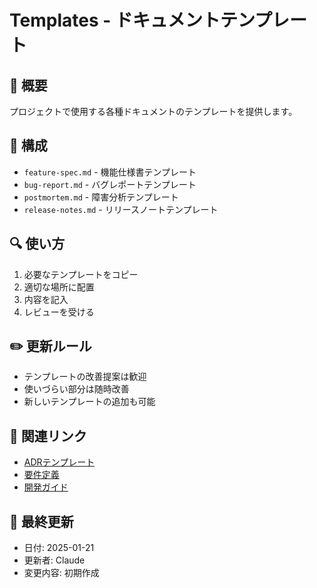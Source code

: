 # Templates - ドキュメントテンプレート

## 📌 概要
プロジェクトで使用する各種ドキュメントのテンプレートを提供します。

## 📂 構成
- `feature-spec.md` - 機能仕様書テンプレート
- `bug-report.md` - バグレポートテンプレート
- `postmortem.md` - 障害分析テンプレート
- `release-notes.md` - リリースノートテンプレート

## 🔍 使い方
1. 必要なテンプレートをコピー
2. 適切な場所に配置
3. 内容を記入
4. レビューを受ける

## ✏️ 更新ルール
- テンプレートの改善提案は歓迎
- 使いづらい部分は随時改善
- 新しいテンプレートの追加も可能

## 🔗 関連リンク
- [ADRテンプレート](../06-decisions/template.md)
- [要件定義](../01-requirements/)
- [開発ガイド](../03-development/)

## 📅 最終更新
- 日付: 2025-01-21
- 更新者: Claude
- 変更内容: 初期作成